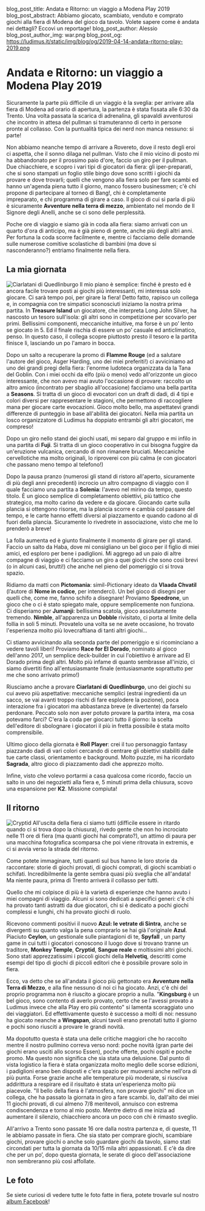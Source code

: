 blog_post_title: Andata e Ritorno: un viaggio a Modena Play 2019
blog_post_abstract: Abbiamo giocato, scambiato, venduto e comprato giochi alla fiera di Modena del gioco da tavolo. Volete sapere come è andata nei dettagli? Eccovi un reportage!
blog_post_author: Alessio
blog_post_author_img: war.png
blog_post_og: https://ludimus.it/static/img/blog/og/2019-04-14-andata-ritorno-play-2019.png

# Andata e Ritorno: un viaggio a Modena Play 2019
Sicuramente la parte più difficile di un viaggio è la sveglia: per arrivare alla fiera di Modena ad orario di apertura, la partenza è stata fissata alle 6:30 da Trento. Una volta passata la scarica di adrenalina, gli spavaldi avventurosi che incontro in attesa del pullman si  tramuteranno di certo in persone pronte al collasso. Con la puntualità tipica dei nerd non manca nessuno: si parte!

Non abbiamo neanche tempo di arrivare a Rovereto, dove il resto degli eroi ci aspetta, che il sonno dilaga nel pullman. Visto che il mio vicino di posto mi ha abbandonato per il prossimo paio d'ore, faccio un giro per il pullman. Due chiacchiere, e scopro i vari tipi di giocatori da fiera: gli iper-preparati, che si sono stampati un foglio stile bingo dove sono scritti i giochi da provare e dove trovarli; quelli che vengono alla fiera solo per fare scambi ed hanno un'agenda piena tutto il giorno, manco fossero businessmen; c'è chi propone di partecipare al torneo di Bang!, chi è completamente impreparato, e chi programma di girare a caso. Il gioco di cui si parla di più è sicuramente **Avventure nella terra di mezzo**, ambientato nel mondo de Il Signore degli Anelli, anche se ci sono delle perplessità.

Poche ore di viaggio e siamo già in coda alla fiera: siamo arrivati con un quarto d'ora di anticipo, ma è già pieno di gente, anche più degli altri anni. Per fortuna la coda scorre facilmente e, mentre ci facciamo delle domande sulle numerose comitive scolastiche di bambini (ma dove si nasconderanno?) entriamo finalmente nella fiera.

## La mia giornata
![Ciarlatani di Quedlinburgo](../static/img/blog/andataeritornoplay19/ciarlatani.png?t=1  "Ciarlatani di Quedlinburgo")
Il mio piano è semplice: finché è presto ed è ancora facile trovare posti ai giochi più interessanti, mi interessa solo giocare. Ci sarà tempo poi, per girare la fiera! Detto fatto, rapisco un collega e, in compagnia con tre simpatici sconosciuti iniziamo la nostra prima partita. 
In **Treasure Island** un giocatore, che interpreta Long John Silver, ha nascosto un tesoro sull'isola: gli altri  sono in competizione per scovarlo per primi. Bellissimi componenti, meccaniche intuitive, ma forse è un po’ lento se giocato in 5. Ed il finale rischia di essere un po’ casuale ed anticlimatico, penso. In questo caso, il collega scopre piuttosto presto il tesoro e la partita finisce lì, lasciando un po l'amaro in bocca.

Dopo un salto a recuperare la promo di **Flamme Rouge** (ed a salutare l'autore del gioco, Asger Harding, uno dei miei preferiti!) ci avviciniamo ad uno dei grandi pregi della fiera: l'enorme ludoteca organizzata da la Tana del Goblin. Con i miei occhi da elfo (più o meno) vedo all'orizzonte un gioco interessante, che non avevo mai avuto l'occasione di provare: raccolto un altro amico (incontrato per sbaglio all'occasione) facciamo una bella partita a **Seasons**. 
Si tratta di un gioco di evocatori con un draft di dadi, di 4 tipi e colori diversi per rappresentare le stagioni, che permettono di raccogliere mana per giocare carte evocazioni. Gioco molto bello, ma aspettatevi grandi differenze di punteggio in base all'abilità dei giocatori. Nella mia partita un losco organizzatore di Ludimus ha doppiato entrambi gli altri giocatori, me compreso! 

Dopo un giro nello stand dei giochi usati, mi separo dal gruppo e mi infilo in una partita di **Fuji**. 
Si tratta di un gioco cooperativo in cui bisogna fuggire da un'eruzione vulcanica, cercando di non rimanere bruciati. Meccaniche cervellotiche ma molto originali, lo riproverei con più calma (e con giocatori che passano meno tempo al telefono!)

Dopo la pausa pranzo (numerosi gli stand di ristoro all'aperto, sicuramente di più degli anni precedenti) incrocio un altro compagno di viaggio con il quale facciamo una partita a **Solenia**: l'avevo nel mirino da tempo, questo titolo. 
È un gioco semplice di completamento obiettivi, più tattico che strategico, ma molto carino da vedere e da giocare. Giocando carte sulla plancia si ottengono risorse, ma la plancia scorre e cambia col passare del tempo, e le carte hanno effetti diversi al piazzamento e quando cadono al di fuori della plancia. Sicuramente lo rivedrete in associazione, visto che me lo prenderò a breve!

La folla aumenta ed è giunto finalmente il momento di girare per gli stand. Faccio un salto da Haba, dove mi consigliano un bel gioco per il figlio di miei amici, ed esploro per bene i padiglioni. Mi aggrego ad un paio di altre compagne di viaggio e ci facciamo un giro a quei giochi che sono così brevi (o in alcuni casi, brutti!) che anche nel pieno del pomeriggio ci si trova spazio.
 
Ridiamo da matti con **Pictomania**: simil-Pictionary ideato da **Vlaada Chvatil** (l’autore di **Nome in codice**, per intenderci). Un bel gioco di disegni per quelli che, come me, fanno schifo a disegnare! 
Proviamo **Speedrone**, un gioco che o ci è stato spiegato male, oppure semplicemente non funziona. 
Ci disperiamo per **Jumanji**: bellissima scatola, gioco assolutamente tremendo. 
**Nimble**, all'apparenza un **Dobble** rivisitato,  ci porta al limite della follia in soli 5 minuti. Provatelo una volta se ne avete occasione, ho trovato l'esperienza molto più lovecraftiana di tanti altri giochi...

Ci stiamo avvicinando alla seconda parte del pomeriggio e si ricominciano a vedere tavoli liberi! Proviamo **Race for El Dorado**, nominato al gioco dell'anno 2017, un semplice deck-builder in cui l'obiettivo è arrivare ad El Dorado prima degli altri. Molto più infame di quanto sembrasse all'inizio, ci siamo divertiti fino all'entusiasmante finale (entusiasmante soprattutto per me che sono arrivato primo!)

Riusciamo anche a provare **Ciarlatani di Quedlinburgo**, uno dei giochi su cui avevo più aspettative: meccaniche semplici (estrai ingredienti da un sacco, se vai avanti troppo rischi di fare esplodere la pozione), poca interazione fra i giocatori ma abbastanza breve (e divertente) da farselo perdonare. Peccato solo non aver potuto provare la partita intera, ma cosa potevamo farci? C'era la coda per giocarci tutto il giorno: la scelta dell'editore di sbolognare i giocatori il più in fretta possibile è stata molto comprensibile.

Ultimo gioco della giornata è **Roll Player**: crei il tuo personaggio fantasy piazzando dadi di vari colori cercando di centrare gli obiettivi stabiliti dalle tue carte classi, orientamento e background. Molto puzzle, mi ha ricordato **Sagrada**, altro gioco di piazzamento dadi che apprezzo molto.

Infine, visto che volevo portarmi a casa qualcosa come ricordo, faccio un salto in uno dei negozietti alla fiera e, 5 minuti prima della chiusura, scovo una espansione per **K2**. Missione compiuta!

## Il ritorno
![Cryptid](../static/img/blog/andataeritornoplay19/cryptid.png?t=1  "Cryptid")
All'uscita della fiera ci siamo tutti (difficile essere in ritardo quando ci si trova dopo la chiusura), rivedo gente che non ho incrociato nelle 11 ore di fiera (ma quanti giochi hai comprato?), un attimo di paura per una macchina fotografica scomparsa che  poi viene ritrovata in extremis, e ci si avvia verso la strada del ritorno.

Come potete immaginare, tutti quanti sul bus hanno le loro storie da raccontare: storie di giochi provati, di giochi comprati, di giochi scambiati o schifati. Incredibilmente la gente sembra quasi più sveglia che all'andata! Ma niente paura, prima di Trento arriverà il collasso per tutti.

Quello che mi colpisce di più è la varietà di esperienze che hanno avuto i miei compagni di viaggio. Alcuni si sono dedicati a specifici generi: c'è chi ha provato tanti astratti da due giocatori, chi si è dedicato a pochi giochi complessi e lunghi, chi ha provato giochi di ruolo.

Ricevono commenti positivi il nuovo **Azul: le vetrate di Sintra**, anche se divergenti su quanto valga la pena comprarlo se hai già l'originale **Azul**. Piaciuto **Ceylon**, un gestionale sulle piantagioni di te, **Spyfall** , un party game in cui tutti i giocatori conoscono il luogo dove si trovano tranne un traditore, **Monkey Temple**, **Cryptid**, **Sangue reale** e moltissimi altri giochi. Sono stati apprezzatissimi i piccoli giochi della **Helvetiq**, descritti come esempi del tipo di giochi di piccoli editori che è possibile provare solo in fiera.

Ecco, va detto che se all'andata il gioco più gettonato era **Avventure nella Terra di Mezzo**, e alla fine nessuno di noi ci ha giocato. Anzi, c'è chi del proprio programma non è riuscito a giocare proprio a nulla. "**Kingsburg** è un bel gioco, sono contento di averlo provato, certo che se l'avessi provato a Ludimus invece che alla Play ero più contento" si lamenta scoraggiato uno dei viaggiatori. Ed effettivamente questo è successo a molti di noi: nessuno ha giocato neanche a **Wingspan**, alcuni tavoli erano prenotati tutto il giorno e pochi sono riusciti a provare le grandi novità.

Ma dopotutto questa è stata una delle critiche maggiori che ho raccolto mentre il nostro pullmino correva verso nord: poche novità (gran parte dei giochi erano usciti allo scorso Essen), poche offerte, pochi ospiti e poche promo. Ma questo non significa che sia stata una delusione. Dal punto di vista logistico la fiera è stata organizzata molto meglio delle scorse edizioni, i padiglioni erano ben disposti e c'era spazio per muoversi anche nell'ora di più punta. Forse grazie anche alle temperature più moderate, si riusciva addirittura a respirare ed il risultato è stata un'esperienza molto più piacevole. "Il bello della fiera è l'atmosfera, non provare giochi" mi dice un collega, che ha passato la giornata in giro a fare scambi. Io, dall'alto dei miei 11 giochi provati, di cui almeno 7/8 meritevoli, annuisco con estrema condiscendenza e torno al mio posto. Mentre dietro di me inizia ad aumentare il silenzio, chiacchiero ancora un poco con chi è rimasto sveglio.

All'arrivo a Trento sono passate 16 ore dalla nostra partenza e, di queste, 11 le abbiamo passate in fiera. Che sia stato per comprare giochi, scambiare giochi, provare giochi o anche solo guardare giochi da tavolo, siamo stati circondati per tutta la giornata da 10/15 mila altri appassionati. E c'è da dire che per un po’, dopo questa giornata, le serate di gioco dell'associazione non sembreranno più così affollate.

## Le foto

Se siete curiosi di vedere tutte le foto fatte in fiera, potete trovarle sul nostro [album Facebook](https://www.facebook.com/pg/ludimusTN/photos/?tab=album&album_id=2314916492059260)!

